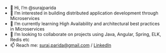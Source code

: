 - 👋 Hi, I’m @surajparida
- 👀 I’m interested in building distributed application development through Microservices
- 🌱 I’m currently learning High Availability and architectural best practices in Microservices
- 💞️ I’m looking to collaborate on projects using Java, Angular, Spring, ELK, Redis etc
- 📫 Reach me: suraj.parida@gmail.com / [LinkedIn](http://www.linkedin.com/in/suraj-parida) 


<!---
surajparida/surajparida is a ✨ special ✨ repository because its `README.md` (this file) appears on your GitHub profile.
You can click the Preview link to take a look at your changes.
--->
